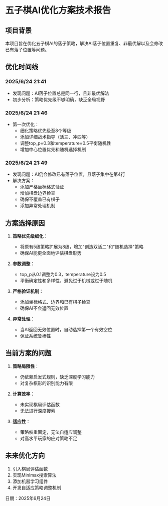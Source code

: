 # 五子棋AI优化方案技术报告

## 项目背景
本项目旨在优化五子棋AI的落子策略，解决AI落子位置重复、非最优解以及会修改已有落子位置等问题。

## 优化时间线

### 2025/6/24 21:41
- 发现问题：AI落子位置总是同一行，且非最优解法
- 初步分析：策略优先级不够明确，缺乏全局视野

### 2025/6/24 21:46
- 第一次优化：
  - 细化策略优先级至8个等级
  - 添加详细战术指导（活三、冲四等）
  - 调整top_p=0.3和temperature=0.5平衡随机性
  - 增加中心位置优先和随机选择机制

### 2025/6/24 21:49
- 发现问题：AI仍会修改已有落子位置，且落子集中在第4行
- 解决方案：
  - 添加严格坐标格式验证
  - 增加棋盘边界检查
  - 确保不覆盖已有棋子
  - 添加异常处理机制

## 方案选择原因

1. **策略优先级细化**：
   - 将原有5级策略扩展为8级，增加"创造双活二"和"随机选择"策略
   - 确保AI能更全面地评估棋盘形势

2. **参数调整**：
   - top_p从0.1调整为0.3，temperature设为0.5
   - 平衡确定性和多样性，避免过于机械或过于随机

3. **严格验证机制**：
   - 添加坐标格式、边界和已有棋子检查
   - 确保AI不会返回无效位置

4. **异常处理**：
   - 当AI返回无效位置时，自动选择第一个有效空位
   - 保证系统鲁棒性

## 当前方案的问题

1. **策略局限性**：
   - 仍依赖启发式规则，缺乏深度学习能力
   - 对复杂棋形的识别能力有限

2. **计算效率**：
   - 未实现棋局评估函数
   - 无法进行深度搜索

3. **适应性**：
   - 策略权重固定，无法自适应调整
   - 对高水平玩家的应对策略不足

## 未来优化方向

1. 引入棋局评估函数
2. 实现Minimax搜索算法
3. 添加机器学习组件
4. 开发自适应策略调整机制

日期：2025年6月24日
